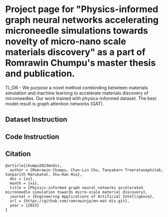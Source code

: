 # Project page for "Physics-informed graph neural networks accelerating microneedle simulations towards novelty of micro-nano scale materials discovery" as a part of Romrawin Chumpu's master thesis and publication.

TL;DR - We purpose a novel method combinding betwteen materials simulation and machine learning to accelerate materials discovery of microneedles. Our work trained with physics-informed dataset. The best model result is graph attention networks (GAT). 

## Dataset Instruction

## Code Instruction

## Citation
```
@article{chumpu2023mndis,
  author = {Romrawin Chumpu, Chun-Lin Chu, Tanyakarn Treeratanaphitak, Sanparith Marukatat, Shu-Han Hsu},
  doi = {xx},
  month = {xx},
  title = {Physics-informed graph neural networks accelerated microneedle simulation towards micro-scale material discovery},
  journal = {Engineering Applications of Artificial Intelligence},
  url = {https://github.com/romrawinjp/mn-mat-dis.git},
  year = {2023}
}
```


